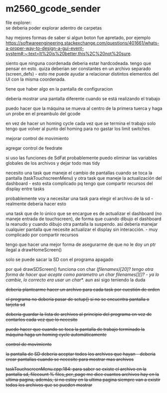 # m2560_gcode_sender

file explorer:<br>se deberia poder explorar adentro de carpetas

hay mejores formas de saber si algun boton fue apretado, por ejemplo https://softwareengineering.stackexchange.com/questions/401661/whats-a-proper-way-to-design-a-gui-event-system#:~:text=It%20is%20better,this%2C%20not%20sure.

siento que ninguna coordenada deberia estar hardcodeada. tengo que pensar en esto. quiza deberian ser constantes en un archivo separado (screen_defs) - esto me puede ayudar a relacionar distintos elementos del UI con la misma coordenada.

tiene que haber algo en la pantalla de configuracion

debería mostrar una pantalla diferente cuando se está realizando el trabajo

puedo hacer que la máquina se mueva al centro de la primera tuerca y haga un probe en el preambulo del gcode

en vez de hacer un homing cycle cada vez que se termina el trabajo solo tengo que volver al punto del homing para no gastar los limit switches

mejorar control de movimiento

agregar control de feedrate

si uso las funciones de SdFat probablemente puedo eliminar las variables globales de los archivos y dejar todo mas tidy

necesito una task que maneje el cambio de pantallas cuando se toca la pantalla (taskTouchscreenMenu) y otra task que maneje la actualización del dashboard - esto esta complicado pq tengo que compartir recursos del display entre tasks

probablemente voy a necesitar una task para elegir el archivo de la sd - realmente deberia hacer esto

una task que de lo único que se encargue es de actualizar el dashboard (no maneje entrada de touchscreen), de forma que cuando dibujo el dashboard la reanudo y cuando dibujo otra pantalla la suspendo. así debería manejar cualquier pantalla que necesite actualizar el display sin interacción. - muy complicado por compartir recursos

tengo que hacer una mejor forma de asegurarme de que no le doy un ptr ilegal a drawHomeScreen()

solo se puede sacar la SD con el programa apagado

por qué drawSDScreen() funciona con char (*filenames)[20]? tengo otra forma de hacer que acepte como parametro un char filenames[][]? - ya lo cambie, lo correcto era usar un char**. aun asi sigo teniendo la duda

<s>debería plantearme hacer un archivo para cada task por cuestión de orden</s>

<s>el programa no debería pasar de setup() si no se encuentra pantalla o tarjeta sd</s>

<s>debería guardar la lista de archivos al principio del programa en vez de contarlos cada vez que lo necesito</s>

<s>puedo hacer que cuando se toca la pantalla de trabajo terminado la máquina haga un homing cycle automáticamente</s>

<s>control de movimiento</s>

<s>la pantalla de SD deberia aceptar todos los archivos que hayan - deberia crear pantallas cuando se necesite para mostrar mas archivos</s>

<s>taskTouchscreenMenu.cpp:184: para saber se existe el archivo en la pantalla sd, filecount % files_per_page me dice cuantos archivos hay en la ultima pagina, además, si no estoy en la ultima pagina siempre van a existir todos los archivos que se pueden mostrar</s>
